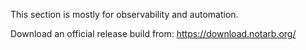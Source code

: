 This section is mostly for observability and automation.

Download an official release build from:
https://download.notarb.org/
